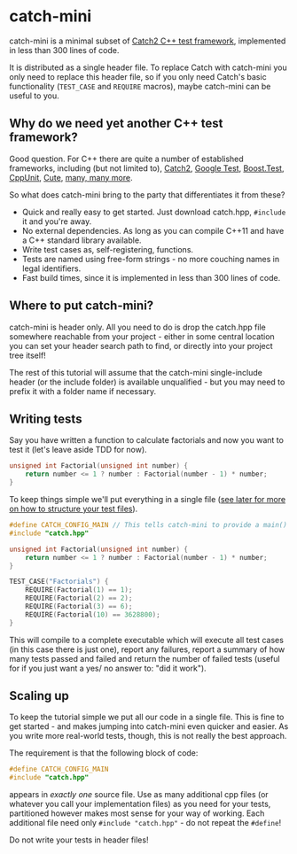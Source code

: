 # catch-mini

catch-mini is a minimal subset of [Catch2 C++ test framework](https://github.com/catchorg/Catch2), implemented in less than 300 lines of code.  

It is distributed as a single header file. To replace Catch with catch-mini you only need to replace this header file, so if you only need Catch's basic functionality (`TEST_CASE` and `REQUIRE` macros), maybe catch-mini can be useful to you.

## Why do we need yet another C++ test framework?

Good question. For C++ there are quite a number of established frameworks, including (but not limited to),
[Catch2](https://github.com/catchorg/Catch2),
[Google Test](http://code.google.com/p/googletest/),
[Boost.Test](http://www.boost.org/doc/libs/1_49_0/libs/test/doc/html/index.html),
[CppUnit](http://sourceforge.net/apps/mediawiki/cppunit/index.php?title=Main_Page),
[Cute](http://r2.ifs.hsr.ch/cute),
[many, many more](http://en.wikipedia.org/wiki/List_of_unit_testing_frameworks#C.2B.2B).

So what does catch-mini bring to the party that differentiates it from these?

* Quick and really easy to get started. Just download catch.hpp, `#include` it and you're away.
* No external dependencies. As long as you can compile C++11 and have a C++ standard library available.
* Write test cases as, self-registering, functions.
* Tests are named using free-form strings - no more couching names in legal identifiers.
* Fast build times, since it is implemented in less than 300 lines of code.

## Where to put catch-mini?

catch-mini is header only. All you need to do is drop the catch.hpp file somewhere reachable from your project - either in some central location you can set your header search path to find, or directly into your project tree itself!

The rest of this tutorial will assume that the catch-mini single-include header (or the include folder) is available unqualified - but you may need to prefix it with a folder name if necessary.

## Writing tests

Say you have written a function to calculate factorials and now you want to test it (let's leave aside TDD for now). 

```c++
unsigned int Factorial(unsigned int number) {
    return number <= 1 ? number : Factorial(number - 1) * number;
}
```

To keep things simple we'll put everything in a single file (<a href="#scaling-up">see later for more on how to structure your test files</a>).

```c++
#define CATCH_CONFIG_MAIN // This tells catch-mini to provide a main() - only do this in one cpp file
#include "catch.hpp"

unsigned int Factorial(unsigned int number) {
    return number <= 1 ? number : Factorial(number - 1) * number;
}

TEST_CASE("Factorials") {
    REQUIRE(Factorial(1) == 1);
    REQUIRE(Factorial(2) == 2);
    REQUIRE(Factorial(3) == 6);
    REQUIRE(Factorial(10) == 3628800);
}
```

This will compile to a complete executable which will execute all test cases (in this case there is just one), report any failures, report a summary of how many tests passed and failed and return the number of failed tests (useful for if you just want a yes/ no answer to: "did it work").

<a id="scaling-up"></a>
## Scaling up

To keep the tutorial simple we put all our code in a single file. This is fine to get started - and makes jumping into catch-mini even quicker and easier. As you write more real-world tests, though, this is not really the best approach.

The requirement is that the following block of code:

```c++
#define CATCH_CONFIG_MAIN
#include "catch.hpp"
```

appears in _exactly one_ source file. Use as many additional cpp files (or whatever you call your implementation files) as you need for your tests, partitioned however makes most sense for your way of working. Each additional file need only ```#include "catch.hpp"``` - do not repeat the ```#define```!

Do not write your tests in header files!

